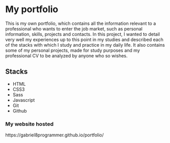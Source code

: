 <h1>My portfolio</h1>

<p>This is my own portfolio, which contains all the information relevant to a professional who wants to enter the job market, such as personal information, skills, projects and contacts. In this project, I wanted to detail very well my experiences up to this point in my studies and described each of the stacks with which I study and practice in my daily life. It also contains some of my personal projects, made for study purposes and my professional CV to be analyzed by anyone who so wishes.</p>

<h2>Stacks</h2>

<ul>
  <li>HTML</li>
  <li>CSS3</li>
  <li>Sass</li>
  <li>Javascript</li>
  <li>Git</li>
  <li>Github</li>
</ul>

<h3>My website hosted</h3>
https://gabriel8programmer.github.io/portfolio/
